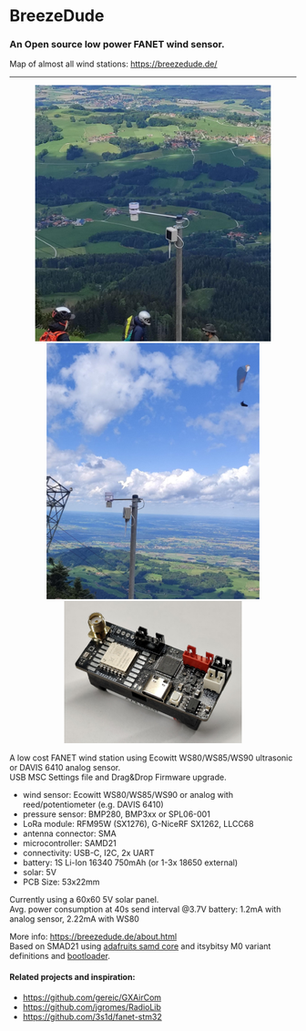 # BreezeDude
### An Open source low power FANET wind sensor.

Map of almost all wind stations: https://breezedude.de/

----
<p align="center">
  <img src="hardware/1.jpg" height="450" title="Breezedude Windstation">
  <img src="hardware/2.jpg" height="450" alt="Breezedude Windstation"> <br>
  <img src="hardware/mini_v2.jpg" height="250" alt="Breezedude PCB">
</p>

A low cost FANET wind station using Ecowitt WS80/WS85/WS90 ultrasonic or DAVIS 6410 analog sensor.     
USB MSC Settings file and Drag&Drop Firmware upgrade. 

- wind sensor: Ecowitt WS80/WS85/WS90 or analog with reed/potentiometer (e.g. DAVIS 6410)
- pressure sensor: BMP280, BMP3xx or SPL06-001
- LoRa module: RFM95W (SX1276), G-NiceRF SX1262, LLCC68
- antenna connector: SMA
- microcontroller: SAMD21
- connectivity: USB-C, I2C, 2x UART
- battery: 1S Li-Ion 16340 750mAh (or 1-3x 18650 external)
- solar: 5V
- PCB Size: 53x22mm

Currently using a 60x60 5V solar panel.     
Avg. power consumption at 40s send interval @3.7V battery: 1.2mA with analog sensor, 2.22mA with WS80

More info: https://breezedude.de/about.html    
Based on SMAD21 using [adafruits samd core](https://github.com/adafruit/ArduinoCore-samd) and itsybitsy M0 variant definitions and [bootloader](https://github.com/adafruit/uf2-samdx1).     

#### Related projects and inspiration:
* https://github.com/gereic/GXAirCom
* https://github.com/jgromes/RadioLib
* https://github.com/3s1d/fanet-stm32
